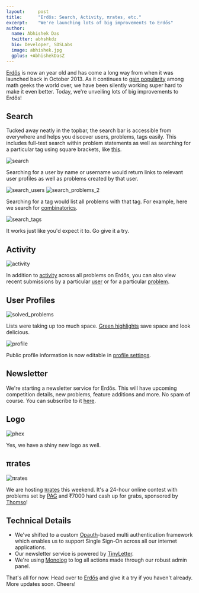 ```yaml
---
layout:     post
title:      "Erdős: Search, Activity, πrates, etc."
excerpt:    "We're launching lots of big improvements to Erdős"
author:
  name: Abhishek Das
  twitter: abhshkdz
  bio: Developer, SDSLabs
  image: abhishek.jpg
  gplus: +AbhishekDasZ
---
```


[Erdős][erdos] is now an year old and has come a long way from when it was launched back in October 2013. As it continues to [gain popularity](https://news.ycombinator.com/item?id=8313702) among math geeks the world over, we have been silently working super hard to make it even better. Today, we're unveiling lots of big improvements to Erdős!

## Search

Tucked away neatly in the topbar, the search bar is accessible from everywhere and helps you discover users, problems, tags easily. This includes full-text search within problem statements as well as searching for a particular tag using square brackets, like [this](https://erdos.sdslabs.co/search?q=%5Bnumber%20theory%5D).

![search](/images/posts/erdos-updates/search.png)

Searching for a user by name or username would return links to relevant user profiles as well as problems created by that user.

![search_users](/images/posts/erdos-updates/search_users.png)
![search_problems_2](/images/posts/erdos-updates/search_problems_2.png)

Searching for a tag would list all problems with that tag. For example, here we search for [combinatorics](https://erdos.sdslabs.co/search?q=combinatorics).

![search_tags](/images/posts/erdos-updates/search_tags.png)

It works just like you'd expect it to. Go give it a try.

## Activity

![activity](/images/posts/erdos-updates/activity.png)

In addition to [activity](https://erdos.sdslabs.co/activity) across all problems on Erdős, you can also view recent submissions by a particular [user](https://erdos.sdslabs.co/activity/users/Min) or for a particular [problem](https://erdos.sdslabs.co/activity/problems/2).

## User Profiles

![solved_problems](/images/posts/erdos-updates/solved_problems.png)

Lists were taking up too much space. [Green highlights](https://erdos.sdslabs.co/users/Nihal) save space and look delicious.

![profile](/images/posts/erdos-updates/profile.png)

Public profile information is now editable in [profile settings](https://erdos.sdslabs.co/settings/profile).

## Newsletter

We're starting a newsletter service for Erdős. This will have upcoming competition details, new problems, feature additions and more. No spam of course. You can subscribe to it [here](https://tinyletter.com/erdos).

## Logo

![phex](/images/posts/erdos-updates/phex.png)

Yes, we have a shiny new logo as well.

## πrates

![πrates](/images/posts/erdos-updates/pi-rates-cover.png)

We are hosting [πrates](https://erdos.sdslabs.co/competitions/pi-rates) this weekend. It's a 24-hour online contest with problems set by [PAG](https://pag.sdslabs.co) and ₹7000 hard cash up for grabs, sponsored by [Thomso](https://thomso.in)!

## Technical Details

- We've shifted to a custom [Opauth](https://opauth.org/)-based multi authentication framework which enables us to support Single Sign-On across all our internet applications.
- Our newsletter service is powered by [TinyLetter](https://tinyletter.com/).
- We're using [Monolog](https://github.com/Seldaek/monolog) to log all actions made through our robust admin panel.

That's all for now. Head over to [Erdős][erdos] and give it a try if you haven't already. More updates soon. Cheers!

[erdos]: https://erdos.sdslabs.co